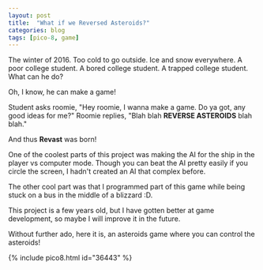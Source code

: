 ```yaml
---
layout: post
title:  "What if we Reversed Asteroids?"
categories: blog
tags: [pico-8, game]
---
```

The winter of 2016. Too cold to go outside. Ice and snow everywhere. A poor
college student. A bored college student. A trapped college student. What can
he do?

Oh, I know, he can make a game!

Student asks roomie, "Hey roomie, I wanna make a game. Do ya got, any good
ideas for me?" Roomie replies, "Blah blah __REVERSE ASTEROIDS__ blah blah."

And thus __Revast__ was born!

One of the coolest parts of this project was making the AI for the ship in the
player vs computer mode. Though you can beat the AI pretty easily if you circle
the screen, I hadn't created an AI that complex before.

The other cool part was that I programmed part of this game while being stuck
on a bus in the middle of a blizzard :D.

This project is a few years old, but I have gotten better at game development,
so maybe I will improve it in the future.

Without further ado, here it is, an asteroids game where you can control the
asteroids!

{% include pico8.html id="36443" %}
